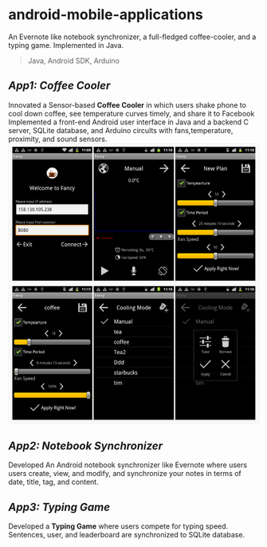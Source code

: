 android-mobile-applications
===========================

An Evernote like notebook synchronizer, a full-fledged coffee-cooler, and a typing game. Implemented in Java.
> Java, Android SDK, Arduino

## _App1: Coffee Cooler_
Innovated a Sensor-based **Coffee Cooler** in which users shake phone to cool down coffee, see temperature curves timely, and share it to Facebook
Implemented a front-end Android user interface in Java and a backend C server, SQLite database, and Arduino circults with fans,temperature, proximity, and sound sensors.
![typinggame](FancyCooler/snapshots/jigsaw3.png)

## _App2: Notebook Synchronizer_
Developed An Android notebook synchronizer like Evernote where users users create, view, and modify, and synchronize your notes in terms of date, title, tag, and content.

## _App3: Typing Game_
Developed a **Typing Game** where users compete for typing speed. Sentences, user, and leaderboard are synchronized to SQLite database.


